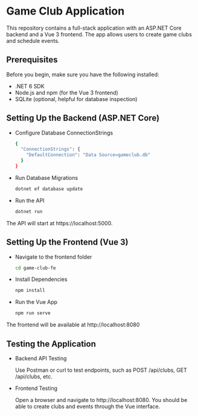 # Game Club Application
This repository contains a full-stack application with an ASP.NET Core backend and a Vue 3 frontend. The app allows users to create game clubs and schedule events.

## Prerequisites
Before you begin, make sure you have the following installed:
- .NET 6 SDK
- Node.js and npm (for the Vue 3 frontend)
- SQLite (optional, helpful for database inspection)

## Setting Up the Backend (ASP.NET Core)
- Configure Database ConnectionStrings
    ```sh
    {
      "ConnectionStrings": {
        "DefaultConnection": "Data Source=gameclub.db"
      }
    }
    ```
    
- Run Database Migrations
    ```sh
    dotnet ef database update
    ```
    
- Run the API
    ```sh
    dotnet run
    ```
The API will start at https://localhost:5000.

## Setting Up the Frontend (Vue 3)
- Navigate to the frontend folder
    ```sh
    cd game-club-fe
    ```
    
- Install Dependencies
    ```sh
    npm install
    ```
    
- Run the Vue App
    ```sh
    npm run serve
    ```
The frontend will be available at http://localhost:8080

## Testing the Application
- Backend API Testing

    Use Postman or curl to test endpoints, such as POST /api/clubs, GET /api/clubs, etc.
    
- Frontend Testing
  
    Open a browser and navigate to http://localhost:8080. You should be able to create clubs and events through the Vue interface.
